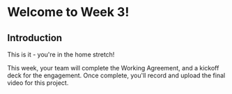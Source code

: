 # Welcome to Week 3!

## Introduction

This is it - you're in the home stretch!

This week, your team will complete the Working Agreement, and a kickoff deck for the engagement. Once complete, you'll record and upload the final video for this project.


